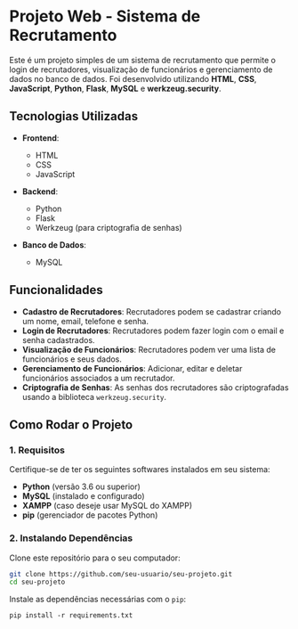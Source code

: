 # Projeto Web - Sistema de Recrutamento

Este é um projeto simples de um sistema de recrutamento que permite o login de recrutadores, visualização de funcionários e gerenciamento de dados no banco de dados. Foi desenvolvido utilizando **HTML**, **CSS**, **JavaScript**, **Python**, **Flask**, **MySQL** e **werkzeug.security**.

## Tecnologias Utilizadas

- **Frontend**:
  - HTML
  - CSS
  - JavaScript

- **Backend**:
  - Python
  - Flask
  - Werkzeug (para criptografia de senhas)

- **Banco de Dados**:
  - MySQL

## Funcionalidades

- **Cadastro de Recrutadores**: Recrutadores podem se cadastrar criando um nome, email, telefone e senha.
- **Login de Recrutadores**: Recrutadores podem fazer login com o email e senha cadastrados.
- **Visualização de Funcionários**: Recrutadores podem ver uma lista de funcionários e seus dados.
- **Gerenciamento de Funcionários**: Adicionar, editar e deletar funcionários associados a um recrutador.
- **Criptografia de Senhas**: As senhas dos recrutadores são criptografadas usando a biblioteca `werkzeug.security`.

## Como Rodar o Projeto

### 1. Requisitos

Certifique-se de ter os seguintes softwares instalados em seu sistema:

- **Python** (versão 3.6 ou superior)
- **MySQL** (instalado e configurado)
- **XAMPP** (caso deseje usar MySQL do XAMPP)
- **pip** (gerenciador de pacotes Python)

### 2. Instalando Dependências

Clone este repositório para o seu computador:

```bash
git clone https://github.com/seu-usuario/seu-projeto.git
cd seu-projeto
```

Instale as dependências necessárias com o `pip`:
```
pip install -r requirements.txt
```
